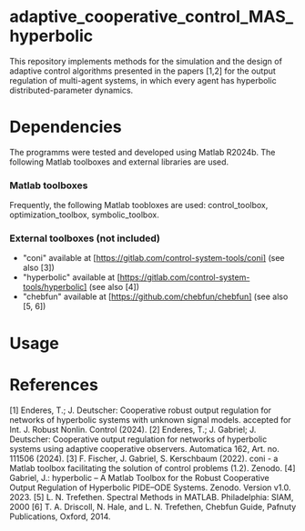 # adaptive_cooperative_control_MAS_hyperbolic

This repository implements methods for the simulation and the design of adaptive control algorithms presented in the papers [1,2] for the output regulation of multi-agent systems, in which every agent has hyperbolic distributed-parameter dynamics.

# Dependencies

The programms were tested and developed using Matlab R2024b.
The following Matlab toolboxes and external libraries are used.

### Matlab toolboxes

Frequently, the following Matlab toobloxes are used: control_toolbox, optimization_toolbox, symbolic_toolbox.

### External toolboxes (not included)

* "coni" available at [https://gitlab.com/control-system-tools/coni] (see also [3])
* "hyperbolic" available at [https://gitlab.com/control-system-tools/hyperbolic] (see also [4])
* "chebfun" available at [https://github.com/chebfun/chebfun] (see also [5, 6])

# Usage

# References

[1] Enderes, T.; J. Deutscher: Cooperative robust output regulation for networks of hyperbolic systems
with unknown signal models. accepted for Int. J. Robust Nonlin. Control (2024).
[2] Enderes, T.; J. Gabriel; J. Deutscher: Cooperative output regulation for networks of hyperbolic
systems using adaptive cooperative observers. Automatica 162, Art. no. 111506 (2024).
[3] F. Fischer, J. Gabriel, S. Kerschbaum (2022). coni - a Matlab toolbox facilitating the solution of control problems (1.2). Zenodo.
[4] Gabriel, J.: hyperbolic – A Matlab Toolbox for the Robust Cooperative Output Regulation of Hyperbolic PIDE–ODE Systems. Zenodo. Version v1.0. 2023.
[5] L. N. Trefethen. Spectral Methods in MATLAB. Philadelphia: SIAM, 2000
[6] T. A. Driscoll, N. Hale, and L. N. Trefethen, Chebfun Guide, Pafnuty Publications, Oxford, 2014.
